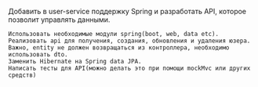 Добавить в user-service поддержку Spring и разработать API, которое позволит управлять данными.

    Использовать необходимые модули spring(boot, web, data etc).
    Реализовать api для получения, создания, обновления и удаления юзера. Важно, entity не должен возвращаться из контроллера, необходимо использовать dto.
    Заменить Hibernate на Spring data JPA.
    Написать тесты для API(можно делать это при помощи mockMvc или других средств)
